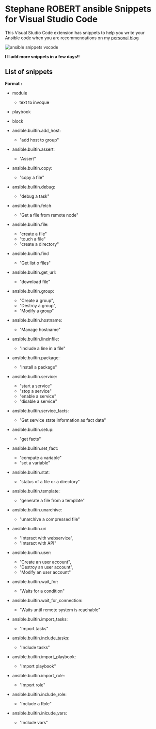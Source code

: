 # Stephane ROBERT ansible Snippets for Visual Studio Code

This Visual Studio Code extension has snippets to help you write your Ansible
code when you are recommendations on my [personal blog](https://blog.stephane-robert.info/)

![ansible snippets vscode](https://github.com/stephrobert/ansible-snippets/raw/main/img/sr-ansible-snippet.gif)

**I ll add more snippets in a few days!!**

## List of snippets

**Format :**

* module
  * text to invoque

* playbook
* block
* ansible.builtin.add_host:
  * "add host to group"
* ansible.builtin.assert:
  * "Assert"
* ansible.builtin.copy:
  * "copy a file"
* ansible.builtin.debug:
  * "debug a task"
* ansible.builtin.fetch
  * "Get a file from remote node"
* ansible.builtin.file:
  * "create a file"
  * "touch a file"
  * "create a directory"
* ansible.builtin.find
  * "Get list o files"
* ansible.builtin.get_url:
  * "download file"
* ansible.builtin.group:
  * "Create a group",
  * "Destroy a group",
  * "Modify a group"
* ansible.builtin.hostname:
  * "Manage hostname"
* ansible.builtin.lineinfile:
  * "include a line in a file"
* ansible.builtin.package:
  * "install a package"
* ansible.builtin.service:
  * "start a service"
  * "stop a service"
  * "enable a service"
  * "disable a service"
* ansible.builtin.service_facts:
  * "Get service state information as fact data"
* ansible.builtin.setup:
  * "get facts"
* ansible.builtin.set_fact:
  * "compute a variable"
  * "set a variable"
* ansible.builtin.stat:
  * "status of a file or a directory"
* ansible.builtin.template:
  * "generate a file from a template"
* ansible.builtin.unarchive:
  * "unarchive a compressed file"
* ansible.builtin.uri
  * "Interact with webservice",
  * "Interact with API"
* ansible.builtin.user:
  * "Create an user account",
  * "Destroy an user account",
  * "Modify an user account"
* ansible.builtin.wait_for:
  * "Waits for a condition"
* ansible.builtin.wait_for_connection:
  * "Waits until remote system is reachable"
* ansible.builtin.import_tasks:
  * "Import tasks"
* ansible.builtin.include_tasks:
  * "Include tasks"
* ansible.builtin.import_playbook:
  * "Import playbook"
* ansible.builtin.import_role:
  * "Import role"
* ansible.builtin.include_role:
  * "Include a Role"
* ansible.builtin.inlcude_vars:
  * "Include vars"
